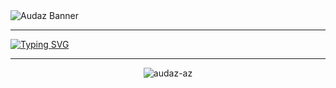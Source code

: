 
<img style="display: flex; justify-content: center;" src="https://media.discordapp.net/attachments/1167817435395665991/1350521632770228346/image.png?ex=67d70ac8&is=67d5b948&hm=5a399d670b0352a6cdbbf863cf2d0f52c2f8d181979e190a18379e799ce60253&=&format=webp&quality=lossless" alt="Audaz Banner"/>

---

[![Typing SVG](https://readme-typing-svg.demolab.com?font=Fira+Code&weight=600&size=21&pause=1000&color=FFFFFF&center=true&vCenter=true&width=435&lines=AUDAZ)](https://git.io/typing-svg)

---

<p align="center"> <img src="https://komarev.com/ghpvc/?username=audaz-az&label=Profile%20views&color=0e75b6&style=flat" alt="audaz-az" /> </p>
